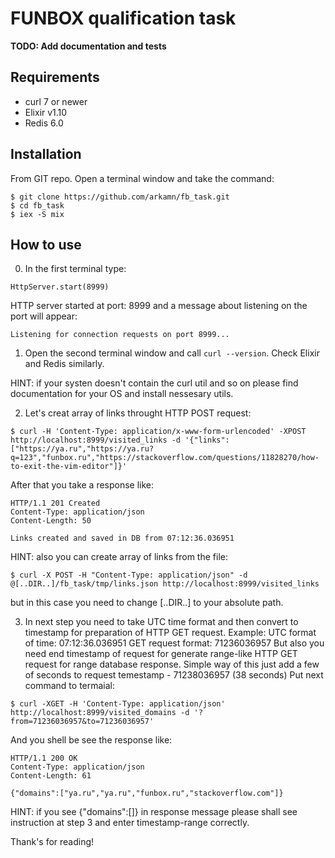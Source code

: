 # FUNBOX qualification task

**TODO: Add documentation and tests**

## Requirements
- curl 7 or newer
- Elixir v1.10
- Redis 6.0

## Installation
From GIT repo.
Open a terminal window and take the command:
```
$ git clone https://github.com/arkamn/fb_task.git
$ cd fb_task
$ iex -S mix
```
## How to use
0. In the first terminal type:
```
HttpServer.start(8999)
```
HTTP server started at port: 8999 and a message about listening on the port will appear:
```
Listening for connection requests on port 8999...
```

1. Open the second terminal window and call ```curl --version```. Check Elixir and Redis similarly.

HINT: if your systen doesn't contain the curl util and so on please find documentation for your OS and install nessesary utils.

2. Let's creat array of links throught HTTP POST request:

```$ curl -H 'Content-Type: application/x-www-form-urlencoded' -XPOST http://localhost:8999/visited_links -d '{"links": ["https://ya.ru","https://ya.ru?q=123","funbox.ru","https://stackoverflow.com/questions/11828270/how-to-exit-the-vim-editor"]}'```

After that you take a response like:
```
HTTP/1.1 201 Created
Content-Type: application/json
Content-Length: 50

Links created and saved in DB from 07:12:36.036951
```

HINT: also you can create array of links from the file:

```$ curl -X POST -H "Content-Type: application/json" -d @[..DIR..]/fb_task/tmp/links.json http://localhost:8999/visited_links```

but in this case you need to change [..DIR..] to your absolute path.

3. In next step you need to take UTC time format and then convert to timestamp for preparation of HTTP GET request.
Example:
UTC format of time: 07:12:36.036951
GET request format: 71236036957
But also you need end timestamp of request for generate range-like HTTP GET request for range database response. Simple way of this just add a few of seconds to request temestamp - 71238036957 (38 seconds)
Put next command to termaial:

```$ curl -XGET -H 'Content-Type: application/json' http://localhost:8999/visited_domains -d '?from=71236036957&to=71236036957'```

And you shell be see the response like:

```
HTTP/1.1 200 OK
Content-Type: application/json
Content-Length: 61

{"domains":["ya.ru","ya.ru","funbox.ru","stackoverflow.com"]}
```

HINT: if you see {"domains":[]} in response message please shall see instruction at step 3 and enter timestamp-range correctly.

Thank's for reading!